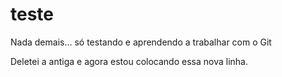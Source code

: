 # teste
Nada demais... só testando e aprendendo a trabalhar com o Git

Deletei a antiga e agora estou colocando essa nova linha.
